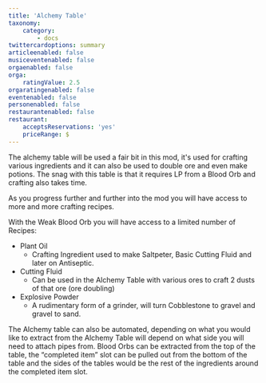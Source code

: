 ```yaml
---
title: 'Alchemy Table'
taxonomy:
    category:
        - docs
twittercardoptions: summary
articleenabled: false
musiceventenabled: false
orgaenabled: false
orga:
    ratingValue: 2.5
orgaratingenabled: false
eventenabled: false
personenabled: false
restaurantenabled: false
restaurant:
    acceptsReservations: 'yes'
    priceRange: $
---
```


The alchemy table will be used a fair bit in this mod, it's used for crafting various ingredients and it can also be used to double ore and even make potions. The snag with this table is that it requires LP from a Blood Orb and crafting also takes time.

As you progress further and further into the mod you will have access to more and more crafting recipes.

With the Weak Blood Orb you will have access to a limited number of Recipes:

* Plant Oil
	* Crafting Ingredient used to make Saltpeter, Basic Cutting Fluid and later on Antiseptic.
* Cutting Fluid
	* Can be used in the Alchemy Table with various ores to craft 2 dusts of that ore (ore doubling) 
* Explosive Powder
	* A rudimentary form of a grinder, will turn Cobblestone to gravel and gravel to sand.

The Alchemy table can also be automated, depending on what you would like to extract from the Alchemy Table will depend on what side you will need to attach pipes from. Blood Orbs can be extracted from the top of the table, the “completed item” slot can be pulled out from the bottom of the table and the sides of the tables would be the rest of the ingredients around the completed item slot.
